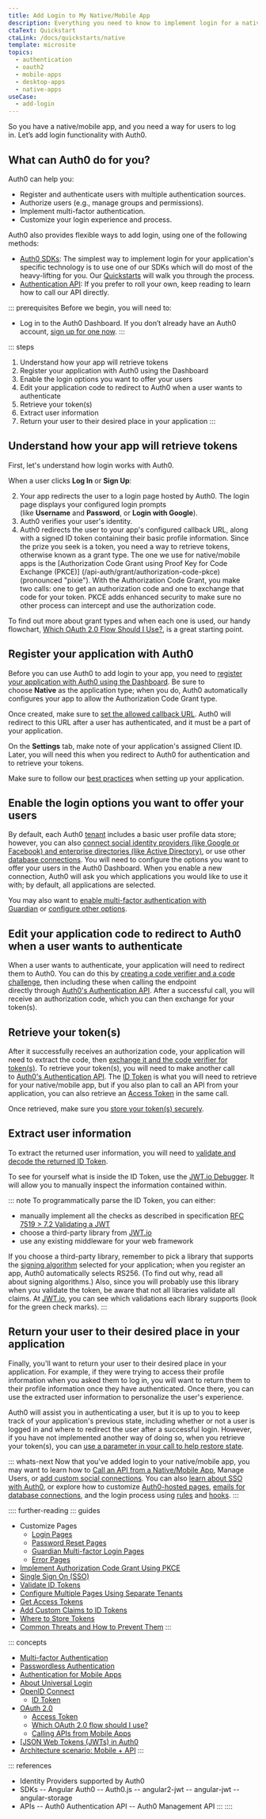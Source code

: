 ```yaml
---
title: Add Login to My Native/Mobile App
description: Everything you need to know to implement login for a native/mobile app.
ctaText: Quickstart
ctaLink: /docs/quickstarts/native
template: microsite
topics:
  - authentication
  - oauth2
  - mobile-apps
  - desktop-apps
  - native-apps
useCase:
  - add-login
---
```


So you have a native/mobile app, and you need a way for users to log in. Let’s add login functionality with Auth0.

## What can Auth0 do for you?

Auth0 can help you:

- Register and authenticate users with multiple authentication sources.
- Authorize users (e.g., manage groups and permissions).
- Implement multi-factor authentication.
- Customize your login experience and process.

Auth0 also provides flexible ways to add login, using one of the following methods:

- [Auth0 SDKs](/libraries): The simplest way to implement login for your application's specific technology is to use one of our SDKs which will do most of the heavy-lifting for you. Our [Quickstarts](/quickstart/native) will walk you through the process.
- [Authentication API](/api/authentication): If you prefer to roll your own, keep reading to learn how to call our API directly.

::: prerequisites
Before we begin, you will need to:

- Log in to the Auth0 Dashboard. If you don’t already have an Auth0 account, [sign up for one now](${manage_url}).
:::

::: steps
1. Understand how your app will retrieve tokens
1. Register your application with Auth0 using the Dashboard
1. Enable the login options you want to offer your users 
1. Edit your application code to redirect to Auth0 when a user wants to authenticate
1. Retrieve your token(s)
1. Extract user information
1. Return your user to their desired place in your application
:::

## Understand how your app will retrieve tokens
First, let's understand how login works with Auth0.

When a user clicks **Log In** or **Sign Up**:

2. Your app redirects the user to a login page hosted by Auth0. The login page displays your configured login prompts (like **Username** and **Password**, or **Login with Google**).
2. Auth0 verifies your user's identity.
2. Auth0 redirects the user to your app's configured callback URL, along with a signed ID token containing their basic profile information.
Since the prize you seek is a token, you need a way to retrieve tokens, otherwise known as a grant type. The one we use for native/mobile apps is the [Authorization Code Grant using Proof Key for Code Exchange (PKCE)]
(/api-auth/grant/authorization-code-pkce) (pronounced "pixie"). With the Authorization Code Grant, you make two calls: one to get an authorization code and one to exchange that code for your token. PKCE adds enhanced security to make sure no other process can intercept and use the authorization code.

To find out more about grant types and when each one is used, our handy flowchart, [Which OAuth 2.0 Flow Should I Use?](/api-auth/which-oauth-flow-to-use), is a great starting point.

## Register your application with Auth0
Before you can use Auth0 to add login to your app, you need to [register your application with Auth0 using the Dashboard](/applications/native). Be sure to choose **Native** as the application type; when you do, Auth0 automatically configures your app to allow the Authorization Code Grant type.

Once created, make sure to [set the allowed callback URL](/application-auth/current/mobile-desktop.md#register-your-application). Auth0 will redirect to this URL after a user has authenticated, and it must be a part of your application.

On the **Settings** tab, make note of your application's assigned Client ID. Later, you will need this when you redirect to Auth0 for authentication and to retrieve your tokens.

Make sure to follow our [best practices](/best-practices/application-settings) when setting up your application.

## Enable the login options you want to offer your users
By default, each Auth0 [tenant](/getting-started/the-basics#account-and-tenants) includes a basic user profile data store; however, you can also [connect social identity providers (like Google or Facebook) and enterprise directories (like Active Directory)](/identityproviders), or use other [database connections](/connections/database). You will need to configure the options you want to offer your users in the Auth0 Dashboard. When you enable a new connection, Auth0 will ask you which applications you would like to use it with; by default, all applications are selected.

You may also want to [enable multi-factor authentication with Guardian](/multifactor-authentication) or [configure other options](/getting-started/dashboard-overview).

## Edit your application code to redirect to Auth0 when a user wants to authenticate
When a user wants to authenticate, your application will need to redirect them to Auth0. You can do this by [creating a code verifier and a code challenge](/application-auth/current/mobile-desktop#step-1-create-a-random-key-and-the-code-challenge), then including these when calling the endpoint directly through [Auth0's Authentication API](/api/authentication#authorization-code-grant-pkce-). After a successful call, you will receive an authorization code, which you can then exchange for your token(s).

## Retrieve your token(s)
After it successfully receives an authorization code, your application will need to extract the code, then [exchange it and the code verifier for token(s)](/application-auth/current/mobile-desktop#step-3-obtain-an-id-token). To retrieve your token(s), you will need to make another call to [Auth0's Authentication API](/api/authentication#authorization-code-grant-pkce-). The [ID Token](/tokens/id-token) is what you will need to retrieve for your native/mobile app, but if you also plan to call an API from your application, you can also retrieve an [Access Token](/tokens/access-token) in the same call.

Once retrieved, make sure you [store your token(s) securely](/security/store-tokens).

## Extract user information
To extract the returned user information, you will need to [validate and decode the returned ID Token](/tokens/id-token#validate-an-id-token).

To see for yourself what is inside the ID Token, use the [JWT.io Debugger](https://jwt.io/#debugger). It will allow you to manually inspect the information contained within.

::: note
To programmatically parse the ID Token, you can either:

- manually implement all the checks as described in specification [RFC 7519 > 7.2 Validating a JWT](https://tools.ietf.org/html/rfc7519#section-7.2)
- choose a third-party library from [JWT.io](https://jwt.io/)
- use any existing middleware for your web framework

If you choose a third-party library, remember to pick a library that supports the [signing algorithm](/api-auth/concepts/signing-algorithms) selected for your application; when you register an app, Auth0 automatically selects RS256. (To find out why, read all about signing algorithms.) Also, since you will probably use this library when you validate the token, be aware that not all libraries validate all claims. At [JWT.io](https://jwt.io/), you can see which validations each library supports (look for the green check marks).
:::

## Return your user to their desired place in your application
Finally, you'll want to return your user to their desired place in your application. For example, if they were trying to access their profile information when you asked them to log in, you will want to return them to their profile information once they have authenticated. Once there, you can use the extracted user information to personalize the user's experience.

Auth0 will assist you in authenticating a user, but it is up to you to keep track of your application's previous state, including whether or not a user is logged in and where to redirect the user after a successful login. However, if you have not implemented another way of doing so, when you retrieve your token(s), you can [use a parameter in your call to help restore state](/protocols/oauth2/oauth-state#how-to-use-the-parameter-to-restore-state). 

::: whats-next
Now that you've added login to your native/mobile app, you may want to learn how to [Call an API from a Native/Mobile App](/microsites/call-api/call-api-from-mobile-apps), Manage Users, or [add custom social connections](/connections/social/oauth2). You can also [learn about SSO with Auth0](/sso/current/introduction), or explore how to customize [Auth0-hosted pages](/hosted-pages), [emails for database connections](/email), and the login process using [rules](/rules) and [hooks](/hooks).
:::

:::: further-reading
::: guides
- Customize Pages
  - [Login Pages](/hosted-pages/login)
  - [Password Reset Pages](/hosted-pages/password-reset)
  - [Guardian Multi-factor Login Pages](/hosted-pages/password-reset)
  - [Error Pages](/hosted-pages/error-pages)
- [Implement Authorization Code Grant Using PKCE](/application-auth/current/mobile-desktop)
- [Single Sign On (SSO)](/sso/current/single-page-apps)
- [Validate ID Tokens](/tokens/id-token#validate-an-id-token)
- [Configure Multiple Pages Using Separate Tenants](/hosted-pages/login#configure-multiple-pages-by-using-separate-tenants)
- [Get Access Tokens](/tokens/access-token)
- [Add Custom Claims to ID Tokens](/scopes/current#example-add-custom-claims)
- [Where to Store Tokens](/security/store-tokens)
- [Common Threats and How to Prevent Them](/security/common-threats)
:::

::: concepts
- [Multi-factor Authentication](/multifactor-authentication)
- [Passwordless Authentication](/connections/passwordless)
- [Authentication for Mobile Apps](/application-auth/current/mobile-desktop)
- [About Universal Login](/hosted-pages/login#about-universal-login)
- [OpenID Connect](/protocols/oidc)
  - [ID Token](/tokens/id-token)
- [OAuth 2.0]()
  - [Access Token]()
  - [Which OAuth 2.0 flow should I use?]()
  - [Calling APIs from Mobile Apps]()
- [[JSON Web Tokens (JWTs) in Auth0]()
- [Architecture scenario: Mobile + API]()
:::

::: references
- Identity Providers supported by Auth0
- SDKs
-- Angular Auth0
-- Auth0.js
-- angular2-jwt
-- angular-jwt
-- angular-storage
- APIs
-- Auth0 Authentication API
-- Auth0 Management API
:::
::::
